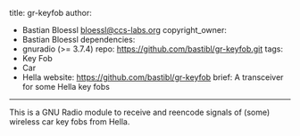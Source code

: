 title: gr-keyfob
author:
  - Bastian Bloessl <bloessl@ccs-labs.org>
copyright_owner:
  - Bastian Bloessl
dependencies:
  - gnuradio (>= 3.7.4)
repo: https://github.com/bastibl/gr-keyfob.git
tags:
  - Key Fob
  - Car
  - Hella
website: https://github.com/bastibl/gr-keyfob
brief: A transceiver for some Hella key fobs
---
This is a GNU Radio module to receive and reencode signals of (some) wireless car key fobs from Hella.
